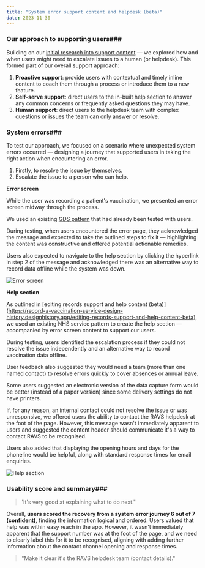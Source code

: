 ```yaml
---
title: "System error support content and helpdesk (beta)"
date: 2023-11-30
---
```

### Our approach to supporting users### 

Building on our [initial research into support content](https://record-a-vaccination-service-design-history.designhistory.app/editing-records-support-and-help-content-beta) — we explored how and when users might need to escalate issues to a human (or helpdesk). This formed part of our overall support approach:

1. **Proactive support**: provide users with contextual and timely inline content to coach them through a process or introduce them to a new feature.
2. **Self-serve support**: direct users to the in-built help section to answer any common concerns or frequently asked questions they may have.
3. **Human support**: direct users to the helpdesk team with complex questions or issues the team can only answer or resolve.

### System errors### 
To test our approach, we focused on a scenario where unexpected system errors occurred — designing a journey that supported users in taking the right action when encountering an error.  

1. Firstly, to resolve the issue by themselves. 
2. Escalate the issue to a person who can help.

**Error screen**

While the user was recording a patient's vaccination, we presented an error screen midway through the process.

We used an existing [GDS pattern](https://design-system.service.gov.uk/patterns/problem-with-the-service-pages/) that had already been tested with users. 

During testing, when users encountered the error page, they acknowledged the message and expected to take the outlined steps to fix it — highlighting the content was constructive and offered potential actionable remedies. 

Users also expected to navigate to the help section by clicking the hyperlink in step 2 of the message and acknowledged there was an alternative way to record data offline while the system was down.

![Error screen](q3d9nctj0yd63a82d05591y1xmpr.png)

**Help section**

As outlined in [editing records support and help content (beta)] (https://record-a-vaccination-service-design-history.designhistory.app/editing-records-support-and-help-content-beta), we used an existing NHS service pattern to create the help section — accompanied by error screen content to support our users.

During testing, users identified the escalation process if they could not resolve the issue independently and an alternative way to record vaccination data offline. 

User feedback also suggested they would need a team (more than one named contact) to resolve errors quickly to cover absences or annual leave.

Some users suggested an electronic version of the data capture form would be better (instead of a paper version) since some delivery settings do not have printers.

If, for any reason, an internal contact could not resolve the issue or was unresponsive, we offered users the ability to contact the RAVS helpdesk at the foot of the page. However, this message wasn't immediately apparent to users and suggested the content header should communicate it's a way to contact RAVS to be recognised. 

Users also added that displaying the opening hours and days for the phoneline would be helpful, along with standard response times for email enquiries.

![Help section](v8p82jo46zgnetr50o4egbtxgmyi.png)

### Usability score and summary### 

> 'It's very good at explaining what to do next."

Overall, **users scored the recovery from a system error journey 6 out of 7 (confident)**, finding the information logical and ordered. Users valued that help was within easy reach in the app. However, it wasn't immediately apparent that the support number was at the foot of the page, and we need to clearly label this for it to be recognised, aligning with adding further information about the contact channel opening and response times.

> "Make it clear it's the RAVS helpdesk team (contact details)."

